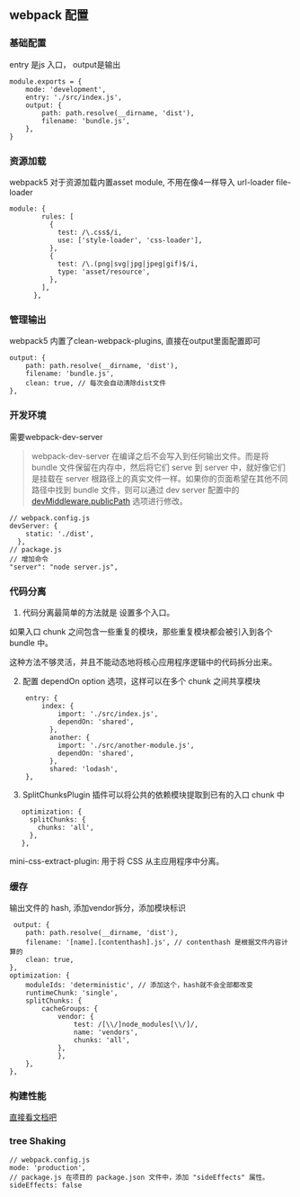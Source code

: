 ## webpack 配置
### 基础配置
entry 是js 入口， output是输出
```
module.exports = {
    mode: 'development',
    entry: './src/index.js',
    output: {
        path: path.resolve(__dirname, 'dist'),
        filename: 'bundle.js',
    },
}
```

### 资源加载
webpack5 对于资源加载内置asset module, 不用在像4一样导入 url-loader file-loader
```
module: {
        rules: [
          {
            test: /\.css$/i,
            use: ['style-loader', 'css-loader'],
          },
          {
            test: /\.(png|svg|jpg|jpeg|gif)$/i,
            type: 'asset/resource',
          },
        ],
      },
```

### 管理输出
webpack5 内置了clean-webpack-plugins, 直接在output里面配置即可
```
output: {
    path: path.resolve(__dirname, 'dist'),
    filename: 'bundle.js',
    clean: true, // 每次会自动清除dist文件
},
```

### 开发环境
需要webpack-dev-server
> webpack-dev-server 在编译之后不会写入到任何输出文件。而是将 bundle 文件保留在内存中，然后将它们 serve 到 server 中，就好像它们是挂载在 server 根路径上的真实文件一样。如果你的页面希望在其他不同路径中找到 bundle 文件，则可以通过 dev server 配置中的 [devMiddleware.publicPath](https://www.webpackjs.com/configuration/dev-server/#devserverdevmiddleware) 选项进行修改。
```
// webpack.config.js
devServer: {
    static: './dist',
  },
// package.js
// 增加命令
"server": "node server.js",
```

### 代码分离
1. 代码分离最简单的方法就是 设置多个入口。

如果入口 chunk 之间包含一些重复的模块，那些重复模块都会被引入到各个 bundle 中。

这种方法不够灵活，并且不能动态地将核心应用程序逻辑中的代码拆分出来。

2. 配置 dependOn option 选项，这样可以在多个 chunk 之间共享模块
```
    entry: {
        index: {
            import: './src/index.js',
            dependOn: 'shared',
          },
          another: {
            import: './src/another-module.js',
            dependOn: 'shared',
          },
          shared: 'lodash',
    },
```
3. SplitChunksPlugin 插件可以将公共的依赖模块提取到已有的入口 chunk 中
```
   optimization: {
     splitChunks: {
       chunks: 'all',
     },
   },
```
mini-css-extract-plugin: 用于将 CSS 从主应用程序中分离。

### 缓存
输出文件的 hash, 添加vendor拆分，添加模块标识
```
 output: {
    path: path.resolve(__dirname, 'dist'),
    filename: '[name].[contenthash].js', // contenthash 是根据文件内容计算的
    clean: true,
},
optimization: {
    moduleIds: 'deterministic', // 添加这个，hash就不会全部都改变
    runtimeChunk: 'single',
    splitChunks: {
        cacheGroups: {
            vendor: {
                test: /[\\/]node_modules[\\/]/,
                name: 'vendors',
                chunks: 'all',
            },
            },
    },
},
```
### 构建性能
[直接看文档吧](https://www.webpackjs.com/guides/build-performance/)

### tree Shaking
```
// webpack.config.js
mode: 'production',
// package.js 在项目的 package.json 文件中，添加 "sideEffects" 属性。
sideEffects: false

```